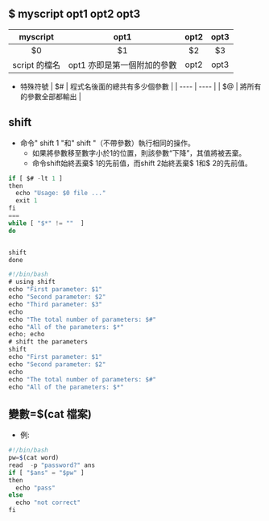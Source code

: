 ## $ myscript opt1 opt2 opt3 
| myscript | opt1 | opt2 | opt3 |
| :----: | :----: | :----: | :----: |
| $0 | $1 | $2 | $3 |
| script 的檔名 | opt1 亦即是第一個附加的參數 | opt2 | opt3 |
* 特殊符號
| $# | 程式名後面的總共有多少個參數 |
| ---- | ---- |
| $@ | 將所有的參數全部都輸出 |



## shift

* 命令" shift 1 "和" shift "（不帶參數）執行相同的操作。
    * 如果將參數移至數字小於1的位置，則該參數“下降”，其值將被丟棄。
    * 命令shift始終丟棄$ 1的先前值，而shift 2始終丟棄$ 1和$ 2的先前值。

```js
if [ $# -lt 1 ]
then
  echo "Usage: $0 file ..."
  exit 1
fi
===
while [ "$*" != ""  ]
do


shift
done
```

```js
#!/bin/bash
# using shift
echo "First parameter: $1"
echo "Second parameter: $2"
echo "Third parameter: $3"
echo
echo "The total number of parameters: $#"
echo "All of the parameters: $*"
echo; echo
# shift the parameters
shift
echo "First parameter: $1"
echo "Second parameter: $2"
echo
echo "The total number of parameters: $#"
echo "All of the parameters: $*"
```

## 變數=$(cat 檔案)

* 例:
```js
#!/bin/bash
pw=$(cat word)
read  -p "password?" ans
if [ "$ans" = "$pw" ]
then
  echo "pass"
else
  echo "not correct"
fi

```

